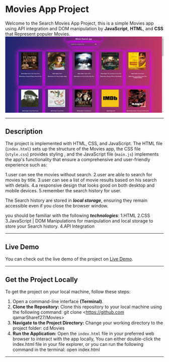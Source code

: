 # Movies App Project
Welcome to the Search Movies App Project, this is a simple Movies app using API integration and DOM manipulation by **JavaScript**, **HTML**, and **CSS** that Represent populer Movies.
![Movie App photo](./images/movie.png)

---
## Description 
The project is implemented with HTML, CSS, and JavaScript. The HTML file (`index.html`) sets up the structure of the Movies app, the CSS file (`style.css`) provides styling , and the JavaScript file (`main.js`) implements the app's functionality that ensure a comprehensive and user-friendly experience such as: 

1.user can see the movies without search.
2.user are able to search for movies by title.
3.user can see a list of movie results based on his search with details.
4.a responsive design that looks good on both desktop and mobile devices.
5.remember the search history for user.

 
The Search history are stored in **_local storage_**, ensuring they remain accessible even if you close the browser window.

you should be familiar with the following **_technologies_**:
1.HTML
2.CSS
3.JavaScript | DOM Manipulations for manipulation and local storage to store your Search history.
4.API Integration 

---
## Live Demo
You can check out the live demo of the project on <a href="https://qamarsharef27.github.io/Movies/">Live Demo</a>.

---
## Get the Project Locally
To get the project on your local machine, follow these steps:

1. Open a command-line interface **(Terminal)**.
1. **Clone the Repository:** Clone this repository to your local machine using the following command: git clone <https://github.com qamarSharef27/Movies>
2. **Navigate to the Project Directory:** Change your working directory to the project folder: cd Movies
3. **Run the Application:** Open the `index.html` file in your preferred web browser to interact with the app locally, You can either double-click the index.html file in your file explorer, or you can run the following command in the terminal: open index.html

---


